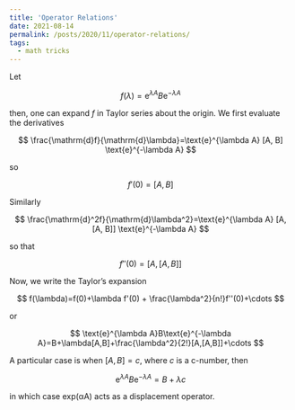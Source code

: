 ```yaml
---
title: 'Operator Relations'
date: 2021-08-14
permalink: /posts/2020/11/operator-relations/
tags:
  - math tricks
---
```



Let 

$$
f(\lambda)=\text{e}^{\lambda A}B\text{e}^{-\lambda A}
$$

then, one can expand $f$ in Taylor series about the origin. We first evaluate the derivatives

$$
\frac{\mathrm{d}f}{\mathrm{d}\lambda}=\text{e}^{\lambda A} [A, B] \text{e}^{-\lambda A}
$$

so

$$
f'(0)=[A,B]
$$

Similarly

$$
\frac{\mathrm{d}^2f}{\mathrm{d}\lambda^2}=\text{e}^{\lambda A} [A, [A, B]] \text{e}^{-\lambda A}
$$

so that

$$
f''(0)=[A,[A,B]]
$$

Now, we write the Taylor’s expansion

$$
f(\lambda)=f(0)+\lambda f'(0) + \frac{\lambda^2}{n!}f''(0)+\cdots
$$

or

$$
\text{e}^{\lambda A}B\text{e}^{-\lambda A}=B+\lambda[A,B]+\frac{\lambda^2}{2!}[A,[A,B]]+\cdots
$$

A particular case is when $[A, B] = c$, where $c$ is a c-number, then

$$
\text{e}^{\lambda A}B\text{e}^{-\lambda A}=B+\lambda c
$$

in which case exp(αA) acts as a displacement operator.
